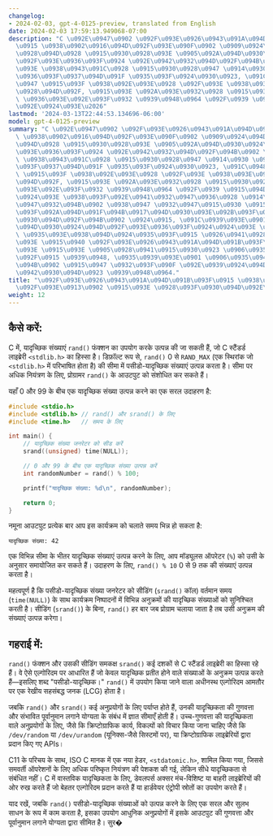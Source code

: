 ```yaml
---
changelog:
- 2024-02-03, gpt-4-0125-preview, translated from English
date: 2024-02-03 17:59:13.949068-07:00
description: "C \u092E\u0947\u0902 \u092F\u093E\u0926\u0943\u091A\u094D\u091B\u093F\
  \u0915 \u0938\u0902\u0916\u094D\u092F\u093E\u090F\u0902 \u0909\u0924\u094D\u092A\
  \u0928\u094D\u0928 \u0915\u0930\u0928\u093E \u0905\u092A\u094D\u0930\u0924\u094D\
  \u092F\u093E\u0936\u093F\u0924 \u092E\u0942\u0932\u094D\u092F\u094B\u0902 \u0915\
  \u093E \u0938\u0943\u091C\u0928 \u0915\u0930\u0928\u0947 \u0914\u0930 \u0935\u093F\
  \u0936\u093F\u0937\u094D\u091F \u0935\u093F\u0924\u0930\u0923, \u091C\u0948\u0938\
  \u0947 \u0915\u093F \u0938\u092E\u093E\u0928 \u092F\u093E \u0938\u093E\u092E\u093E\
  \u0928\u094D\u092F, \u0915\u093E \u092A\u093E\u0932\u0928 \u0915\u0930\u0928\u093E\
  \ \u0936\u093E\u092E\u093F\u0932 \u0939\u0948\u0964 \u092F\u0939 \u0915\u094D\u0937\
  \u092E\u0924\u093E\u2026"
lastmod: '2024-03-13T22:44:53.134696-06:00'
model: gpt-4-0125-preview
summary: "C \u092E\u0947\u0902 \u092F\u093E\u0926\u0943\u091A\u094D\u091B\u093F\u0915\
  \ \u0938\u0902\u0916\u094D\u092F\u093E\u090F\u0902 \u0909\u0924\u094D\u092A\u0928\
  \u094D\u0928 \u0915\u0930\u0928\u093E \u0905\u092A\u094D\u0930\u0924\u094D\u092F\
  \u093E\u0936\u093F\u0924 \u092E\u0942\u0932\u094D\u092F\u094B\u0902 \u0915\u093E\
  \ \u0938\u0943\u091C\u0928 \u0915\u0930\u0928\u0947 \u0914\u0930 \u0935\u093F\u0936\
  \u093F\u0937\u094D\u091F \u0935\u093F\u0924\u0930\u0923, \u091C\u0948\u0938\u0947\
  \ \u0915\u093F \u0938\u092E\u093E\u0928 \u092F\u093E \u0938\u093E\u092E\u093E\u0928\
  \u094D\u092F, \u0915\u093E \u092A\u093E\u0932\u0928 \u0915\u0930\u0928\u093E \u0936\
  \u093E\u092E\u093F\u0932 \u0939\u0948\u0964 \u092F\u0939 \u0915\u094D\u0937\u092E\
  \u0924\u093E \u0938\u093F\u092E\u0941\u0932\u0947\u0936\u0928 \u0914\u0930 \u0916\
  \u0947\u0932\u094B\u0902 \u0938\u0947 \u0932\u0947\u0915\u0930 \u0915\u094D\u0930\
  \u093F\u092A\u094D\u091F\u094B\u0917\u094D\u0930\u093E\u092B\u093F\u0915 \u0915\u093E\
  \u0930\u094D\u092F\u094B\u0902 \u0924\u0915, \u091C\u0939\u093E\u0901 \u0905\u092A\
  \u094D\u0930\u0924\u094D\u092F\u093E\u0936\u093F\u0924\u0924\u093E \u092F\u093E\
  \ \u0935\u093E\u0938\u094D\u0924\u0935\u093F\u0915 \u0926\u0941\u0928\u093F\u092F\
  \u093E \u0915\u0940 \u092F\u093E\u0926\u0943\u091A\u094D\u091B\u093F\u0915\u0924\
  \u093E \u0915\u093E \u0905\u0928\u0941\u0915\u0930\u0923 \u0906\u0935\u0936\u094D\
  \u092F\u0915 \u0939\u0948, \u0935\u0939\u093E\u0901 \u0906\u0935\u0947\u0926\u0928\
  \u094B\u0902 \u0915\u0947 \u0932\u093F\u090F \u092E\u0939\u0924\u094D\u0935\u092A\
  \u0942\u0930\u094D\u0923 \u0939\u0948\u0964."
title: "\u092F\u093E\u0926\u0943\u091A\u094D\u091B\u093F\u0915 \u0938\u0902\u0916\u094D\
  \u092F\u093E\u0913\u0902 \u0915\u093E \u0928\u093F\u0930\u094D\u092E\u093E\u0923"
weight: 12
---
```


## कैसे करें:
C में, यादृच्छिक संख्याएं `rand()` फंक्शन का उपयोग करके उत्पन्न की जा सकती हैं, जो C स्टैंडर्ड लाइब्रेरी `<stdlib.h>` का हिस्सा है। डिफ़ॉल्ट रूप से, `rand()` 0 से `RAND_MAX` (एक स्थिरांक जो `<stdlib.h>` में परिभाषित होता है) की सीमा में पसीडो-यादृच्छिक संख्याएं उत्पन्न करता है। सीमा पर अधिक नियंत्रण के लिए, प्रोग्रामर `rand()` के आउटपुट को संशोधित कर सकते हैं।

यहाँ 0 और 99 के बीच एक यादृच्छिक संख्या उत्पन्न करने का एक सरल उदाहरण है:

```c
#include <stdio.h>
#include <stdlib.h> // rand() और srand() के लिए
#include <time.h>   // समय के लिए

int main() {
    // यादृच्छिक संख्या जनरेटर को सीड करें
    srand((unsigned) time(NULL));

    // 0 और 99 के बीच एक यादृच्छिक संख्या उत्पन्न करें
    int randomNumber = rand() % 100;

    printf("यादृच्छिक संख्या: %d\n", randomNumber);

    return 0;
}
```

नमूना आउटपुट प्रत्येक बार आप इस कार्यक्रम को चलाते समय भिन्न हो सकता है:

```
यादृच्छिक संख्या: 42
```
एक विभिन्न सीमा के भीतर यादृच्छिक संख्याएं उत्पन्न करने के लिए, आप मॉड्यूलस ऑपरेटर (`%`) को उसी के अनुसार समायोजित कर सकते हैं। उदाहरण के लिए, `rand() % 10` 0 से 9 तक की संख्याएं उत्पन्न करता है।

महत्वपूर्ण है कि पसीडो-यादृच्छिक संख्या जनरेटर को सीडिंग (``srand()`` कॉल) वर्तमान समय (``time(NULL)``) के साथ कार्यक्रम निष्पादनों में विभिन्न अनुक्रमों की यादृच्छिक संख्याओं को सुनिश्चित करती है। सीडिंग (``srand()``) के बिना, ``rand()`` हर बार जब प्रोग्राम चलाया जाता है तब उसी अनुक्रम की संख्याएं उत्पन्न करेगा।

## गहराई में:
``rand()`` फंक्शन और उसकी सीडिंग समकक्ष ``srand()`` कई दशकों से C स्टैंडर्ड लाइब्रेरी का हिस्सा रहे हैं। वे ऐसे एल्गोरिदम पर आधारित हैं जो केवल यादृच्छिक प्रतीत होने वाले संख्याओं के अनुक्रम उत्पन्न करते हैं—इसलिए शब्द "पसीडो-यादृच्छिक।" `rand()` में उपयोग किया जाने वाला अधीनस्थ एल्गोरिदम आमतौर पर एक रेखीय सहसंबद्ध जनक (LCG) होता है।

जबकि `rand()` और `srand()` कई अनुप्रयोगों के लिए पर्याप्त होते हैं, उनकी यादृच्छिकता की गुणवत्ता और संभावित पूर्वानुमान लगाने योग्यता के संबंध में ज्ञात सीमाएँ होती हैं। उच्च-गुणवत्ता की यादृच्छिकता वाले अनुप्रयोगों के लिए, जैसे कि क्रिप्टोग्राफिक कार्य, विकल्पों को विचार किया जाना चाहिए जैसे कि `/dev/random` या `/dev/urandom` (यूनिक्स-जैसे सिस्टमों पर), या क्रिप्टोग्राफिक लाइब्रेरियों द्वारा प्रदान किए गए APIs।

C11 के परिचय के साथ, ISO C मानक में एक नया हेडर, `<stdatomic.h>`, शामिल किया गया, जिससे समवर्ती ऑपरेशनों के लिए अधिक परिष्कृत नियंत्रण की पेशकश की गई, लेकिन सीधे यादृच्छिकता से संबंधित नहीं। C में वास्तविक यादृच्छिकता के लिए, डेवलपर्स अक्सर मंच-विशिष्ट या बाहरी लाइब्रेरियों की ओर रुख करते हैं जो बेहतर एल्गोरिदम प्रदान करते हैं या हार्डवेयर एंट्रोपी स्रोतों का उपयोग करते हैं।

याद रखें, जबकि `rand()` पसीडो-यादृच्छिक संख्याओं को उत्पन्न करने के लिए एक सरल और सुलभ साधन के रूप में काम करता है, इसका उपयोग आधुनिक अनुप्रयोगों में इसके आउटपुट की गुणवत्ता और पूर्वानुमान लगाने योग्यता द्वारा सीमित है। सुर�
